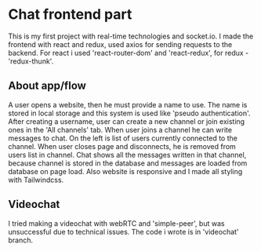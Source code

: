 # Chat frontend part

This is my first project with real-time technologies and socket.io.
I made the frontend with react and redux, used axios for sending requests to the backend.
For react i used 'react-router-dom' and 'react-redux', for redux - 'redux-thunk'.

## About app/flow
A user opens a website, then he must provide a name to use. The name is stored in local storage and this
system is used like 'pseudo authentication'.
After creating a username, user can create a new channel or join existing ones in the 'All channels' tab.
When user joins a channel he can write messages to chat.
On the left is list of users currently connected to the channel.
When user closes page and disconnects, he is removed from users list in channel.
Chat shows all the messages written in that channel, because channel is stored in the database and
messages are loaded from database on page load.
Also website is responsive and I made all styling with Tailwindcss.

## Videochat
I tried making a videochat with webRTC and 'simple-peer', but was unsuccessful due to technical issues.
The code i wrote is in 'videochat' branch.